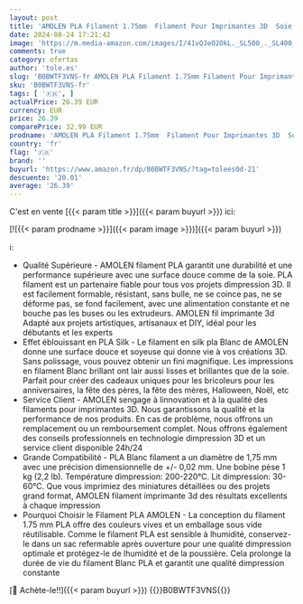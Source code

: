 ```yaml
---
layout: post
title: 'AMOLEN PLA Filament 1.75mm  Filament Pour Imprimantes 3D  Soie Filament PLA Surface d impression Lisse  Précision Dimensionnelle +/- 0 02mm  1KG Filament Soie Blanc'
date: 2024-08-24 17:21:42
image: 'https://m.media-amazon.com/images/I/41vQJeO2OkL._SL500_._SL400_.jpg'
comments: true
category: ofertas
author: 'tole.es'
slug: 'B0BWTF3VNS-fr AMOLEN PLA Filament 1.75mm Filament Pour Imprimantes 3D...'
sku: 'B0BWTF3VNS-fr'
tags: [ '🇫🇷', ]
actualPrice: 26.39 EUR
currency: EUR
price: 26.39
comparePrice: 32.99 EUR
prodname: 'AMOLEN PLA Filament 1.75mm  Filament Pour Imprimantes 3D  Soie Filament PLA Surface d impression Lisse  Précision Dimensionnelle +/- 0 02mm  1KG Filament Soie Blanc'
country: 'fr'
flag: '🇫🇷'
brand: ''
buyurl: 'https://www.amazon.fr/dp/B0BWTF3VNS/?tag=tolees0d-21'
descuento: '20.01'
average: '26.39'
---
```


C'est en vente [{{< param title >}}]({{< param buyurl >}}) ici:

[![{{< param prodname >}}]({{< param image >}})]({{< param buyurl >}})

ℹ️:

- Qualité Supérieure - AMOLEN filament PLA garantit une durabilité et une performance supérieure avec une surface douce comme de la soie. PLA filament est un partenaire fiable pour tous vos projets dimpression 3D. Il est facilement formable, résistant, sans bulle, ne se coince pas, ne se déforme pas, se fond facilement, avec une alimentation constante et ne bouche pas les buses ou les extrudeurs. AMOLEN fil imprimante 3d Adapté aux projets artistiques, artisanaux et DIY, idéal pour les débutants et les experts
- Effet éblouissant en PLA Silk - Le filament en silk pla Blanc de AMOLEN donne une surface douce et soyeuse qui donne vie à vos créations 3D. Sans polissage, vous pouvez obtenir un fini magnifique. Les impressions en filament Blanc brillant ont lair aussi lisses et brillantes que de la soie. Parfait pour créer des cadeaux uniques pour les bricoleurs pour les anniversaires, la fête des pères, la fête des mères, Halloween, Noël, etc
- Service Client - AMOLEN sengage à linnovation et à la qualité des filaments pour imprimantes 3D. Nous garantissons la qualité et la performance de nos produits. En cas de problème, nous offrons un remplacement ou un remboursement complet. Nous offrons également des conseils professionnels en technologie dimpression 3D et un service client disponible 24h/24
- Grande Compatibilité - PLA Blanc filament a un diamètre de 1,75 mm avec une précision dimensionnelle de +/- 0,02 mm. Une bobine pèse 1 kg (2,2 lb). Température dimpression: 200-220°C. Lit dimpression: 30-60°C. Que vous imprimiez des miniatures détaillées ou des projets grand format, AMOLEN filament imprimante 3d des résultats excellents à chaque impression
- Pourquoi Choisir le Filament PLA AMOLEN - La conception du filament 1.75 mm PLA offre des couleurs vives et un emballage sous vide réutilisable. Comme le filament PLA est sensible à lhumidité, conservez-le dans un sac refermable après ouverture pour une qualité dimpression optimale et protégez-le de lhumidité et de la poussière. Cela prolonge la durée de vie du filament Blanc PLA et garantit une qualité dimpression constante

[🛒 Achète-le!!]({{< param buyurl >}})
{{<world>}}B0BWTF3VNS{{</world>}}
